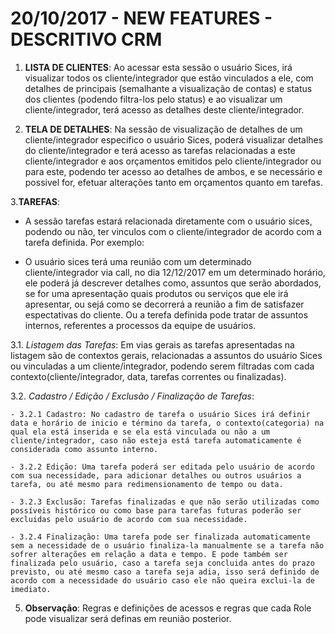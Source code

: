 20/10/2017 - NEW FEATURES - DESCRITIVO CRM
==========================================

1. **LISTA DE CLIENTES**: Ao acessar esta sessão o usuário Sices, irá visualizar todos os cliente/integrador que estão vinculados a ele, com detalhes de principais (semalhante a visualização de contas) e status dos clientes (podendo filtra-los pelo status) e ao visualizar um cliente/integrador, terá acesso as detalhes deste  cliente/integrador.

2. **TELA DE DETALHES**: Na sessão de visualização de detalhes de um cliente/integrador especifico o usuário Sices, poderá visualizar detalhes do cliente/integrador e terá acesso as tarefas relacionadas a este cliente/integrador e aos orçamentos emitidos pelo cliente/integrador ou para este, podendo ter acesso ao detalhes de ambos, e se necessário e possivel for, efetuar alterações tanto em orçamentos quanto em tarefas.

3.**TAREFAS**:
  - A sessão tarefas estará relacionada diretamente com o usuário sices, podendo ou não, ter vinculos com o cliente/integrador  de acordo com a tarefa definida. Por exemplo:

  - O usuário sices terá uma reunião com um determinado cliente/integrador via call, no dia 12/12/2017 em um determinado horário, ele poderá já descrever detalhes como, assuntos que serão abordados, se for uma apresentação quais produtos ou serviços que ele irá apresentar, ou sejá como se decorrerá a reunião a fim de satisfazer espectativas do cliente. Ou a terefa definida pode tratar de assuntos internos,  referentes a processos da equipe de usuários.

  3.1. *Listagem das Tarefas*: Em vias gerais as tarefas apresentadas na listagem são de contextos gerais, relacionadas a assuntos do usuário Sices ou vinculadas a um  cliente/integrador, podendo serem filtradas com cada contexto(cliente/integrador, data, tarefas correntes ou finalizadas).

  3.2. *Cadastro / Edição / Exclusão / Finalização de Tarefas*:

    - 3.2.1 Cadastro: No cadastro de tarefa o usuário Sices irá definir data e horário de inicio e término da tarefa, o contexto(categoria) na qual ela está inserida e se ela está vinculada ou não a um  cliente/integrador, caso não esteja está tarefa automaticamente é considerada como assunto interno.

    - 3.2.2 Edição: Uma tarefa poderá ser editada pelo usuário de acordo com sua necessidade, para adicionar detalhes ou outros usuários a tarefa, ou até mesmo para redimensionamento de tempo ou data.

    - 3.2.3 Exclusão: Tarefas finalizadas e que não serão utilizadas como possíveis histórico ou como base para tarefas futuras poderão ser excluidas pelo usuário de acordo com sua necessidade.

    - 3.2.4 Finalização: Uma tarefa pode ser finalizada automaticamente sem a necessidade de o usuário finaliza-la manualmente se a tarefa não sofrer alterações em relação a data e tempo. E pode também ser finalizada pelo usuário, caso a tarefa seja concluida antes do prazo previsto, ou até mesmo caso a tarefa seja adia, isso será definido de acordo com a necessidade do usuário caso ele não queira exclui-la de imediato.


5. **Observação**: Regras e definições de acessos e regras que cada  Role pode visualizar será definas em reunião posterior.
